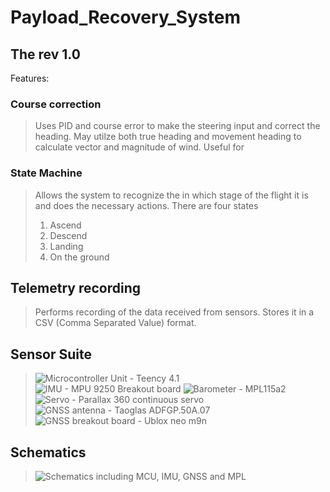 # Payload_Recovery_System
## The rev 1.0  
Features: 
### Course correction 
> Uses PID and course error to make the steering input and correct the heading. May utilze both true heading and movement heading to calculate vector and magnitude of wind. Useful for 
### State Machine 
> Allows the system to recognize the in which stage of the flight it is and does the necessary actions.
> There are four states <ol>  <li> Ascend </li> <li>Descend </li> <li>Landing </li> <li>On the ground </li> </ol>
## Telemetry recording 
> Performs recording of the data received from sensors. Stores it in a CSV (Comma Separated Value) format.

## Sensor Suite
> ![Microcontroller Unit - Teency 4.1](https://github.com/MaterialI/Payload_Recovery_System/tree/main/Photos/teensy-4.1-cover.jpeg?raw=true )
> ![IMU - MPU 9250 Breakout board](https://github.com/MaterialI/Payload_Recovery_System/tree/main/Photos/13762-01a.jpg?raw=true )
> ![Barometer - MPL115a2](https://github.com/MaterialI/Payload_Recovery_System/tree/main/Photos/1893-02.jpg?raw=true )
> ![Servo - Parallax 360 continuous servo](https://github.com/MaterialI/Payload_Recovery_System/tree/main/Photos/900-00360_SPL.jpg?raw=true )
> ![GNSS antenna - Taoglas ADFGP.50A.07](https://github.com/MaterialI/Payload_Recovery_System/tree/main/Photos/ADFGP.50A.07.0100C_01-1000x1000.png?raw=true )
> ![GNSS breakout board - Ublox neo m9n](https://github.com/MaterialI/Payload_Recovery_System/tree/main/Photos/gps-15005_SPL.jpg?raw=true )

## Schematics
> ![Schematics including MCU, IMU, GNSS and MPL](https://github.com/MaterialI/Payload_Recovery_System/tree/main/Photos/image.png?raw=true )



